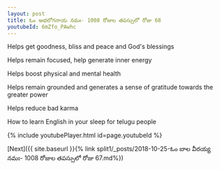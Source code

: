 ```yaml
---
layout: post
title: ఓం అభలోగనాయ నమః- 1008 రోజుల తపస్సులో రోజు 68
youtubeId: 6mZfo_PAwhc
---
```

 
 
Helps get goodness, bliss and peace and God's blessings
 
Helps remain focused, help generate inner energy 
 
Helps boost physical and mental health 
 
Helps remain grounded and generates a sense of gratitude towards the greater power 
 
Helps reduce bad karma
 
How to learn English in your sleep for telugu people
 
 
 
 


{% include youtubePlayer.html id=page.youtubeId %}
 
[Next]({{ site.baseurl }}{% link split1/_posts/2018-10-25-ఓం బాల వీరయ్య నమః- 1008 రోజుల తపస్సులో రోజు 67.md%})
 
